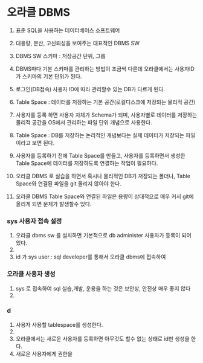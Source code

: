 # 오라클 DBMS
1. 표준 SQL을 사용하는 데이터베이스 소프트웨어
2. 대용량, 분산, 고신뢰성을 보여주는 대표적인 DBMS SW
3. DBMS SW 스키마 : 저장공간 단위, 그룹
4. DBMS마다 기본 스키마를 관리하는 방법이 조금씩 다른데
	오라클에서는 사용자ID가 스키마의 기본 단위가 된다.
5. 로그인(DB접속) 사용자 ID에 따라 관리할수 있는 DB가 다르게 된다.
6. Table Space : 데이터를 저장하는 기본 공간(로컬디스크에 저장되는 물리적 공간)
7. 사용자를 등록 하면 사용자 자체가 Schema가 되며, 사용자별로 데이터를 저장하는 물리적 공간을 OS에서 관리하는
파일 단위 개념으로 사용한다.
8. Table Space : DB를 저장하는 논리적인 개념보다는 실제 데이터가 저장되는 파일이라고 보면 된다.
9. 사용자를 등록하기 전에 Table Space를 만들고, 사용자를 등록하면서 생성한 Table Space에 데이터를 저장하도록 연결하는 작업이 필요하다.

10. 오라클 DBMS 로 실습을 하면서 혹시나 물리적인 DB가 저장되는 폴더나, Table Space와 연결된 파일을 git 올리지 않아야 한다.
11. 오라클 DBMS Table Space와 연결된 파일은 용량이 상대적으로 매우 커서 git에 올리게 되면 문제가 발생할수 있다.

### sys 사용자 접속 설정
1. 오라클 dbms sw 를 설치하면 기본적으로 db administer 사용자가 등록이 되어 있다.
2. 
3. id 가 sys user : sql developer를 통해서 오라클 dbms에 접속하여 

### 오라클 사용자 생성
1. sys 로 접속하여 sql 실습,개발, 운용을 하는 것은 보안상, 안전상 매우 좋지 않다
2.

### d
1. 사용자 사용할 tablespace를 생성한다.
2.
3. 오라클에서는 새로운 사용자를 등록하면 아무것도 할수 없는 상태로 id만 생성을 한다.
4. 새로운 사용자에게 권한을 